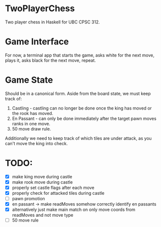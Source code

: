 # TwoPlayerChess
Two player chess in Haskell for UBC CPSC 312.

# Game Interface
For now, a terminal app that starts the game, asks white for the next move, plays it, asks black for the next move, repeat.

# Game State
Should be in a canonical form. Aside from the board state, we must keep track of:
  1. Castling - castling can no longer be done once the king has moved or the rook has moved.
  2. En Passant - can only be done immediately after the target pawn moves ranks in one move.
  3. 50 move draw rule.

Additionally we need to keep track of which tiles are under attack, as you can't move the king into check.

# TODO:
- [x] make king move during castle
- [x] make rook move during castle
- [x] properly set castle flags after each move
- [x] properly check for attacked tiles during castle
- [ ] pawn promotion
- [x] en passant -> make readMoves somehow correctly identify en passants
- [x] alternatively just make main match on only move coords from readMoves and not move type 
- [ ] 50 move rule
